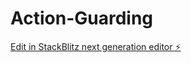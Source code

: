 # Action-Guarding

[Edit in StackBlitz next generation editor ⚡️](https://stackblitz.com/~/github.com/Abhyantaadya/Action-Guarding)